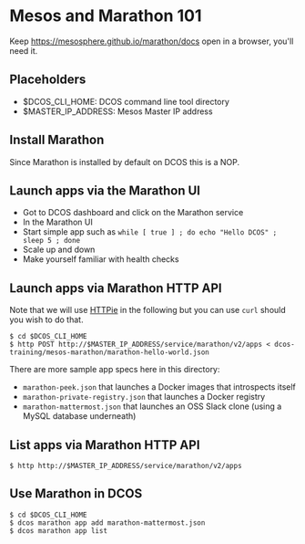 # Mesos and Marathon 101
Keep https://mesosphere.github.io/marathon/docs open in a browser, you'll need it.

## Placeholders
- $DCOS_CLI_HOME: DCOS command line tool directory
- $MASTER_IP_ADDRESS: Mesos Master IP address

## Install Marathon

Since Marathon is installed by default on DCOS this is a NOP.

## Launch apps via the Marathon UI

- Got to DCOS dashboard and click on the Marathon service
- In the Marathon UI
 - Start simple app such as `while [ true ] ; do echo "Hello DCOS" ; sleep 5 ; done`
 - Scale up and down
 - Make yourself familiar with health checks

## Launch apps via Marathon HTTP API

Note that we will use [HTTPie](http://httpie.org) in the following but you can use `curl` should you wish to do that.

    $ cd $DCOS_CLI_HOME
    $ http POST http://$MASTER_IP_ADDRESS/service/marathon/v2/apps < dcos-training/mesos-marathon/marathon-hello-world.json

There are more sample app specs here in this directory:

- `marathon-peek.json` that launches a Docker images that introspects itself
- `marathon-private-registry.json` that launches a Docker registry
- `marathon-mattermost.json` that launches an OSS Slack clone (using a MySQL database underneath)

## List apps via Marathon HTTP API

    $ http http://$MASTER_IP_ADDRESS/service/marathon/v2/apps

## Use Marathon in DCOS

    $ cd $DCOS_CLI_HOME
    $ dcos marathon app add marathon-mattermost.json
    $ dcos marathon app list
